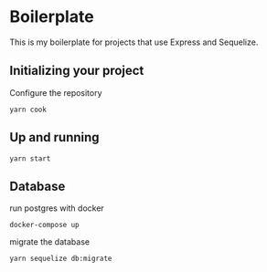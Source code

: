 # Boilerplate

This is my boilerplate for projects that use Express and Sequelize.

## Initializing your project

Configure the repository

```
yarn cook
```

## Up and running

```
yarn start
```


## Database

run postgres with docker
```
docker-compose up
```
migrate the database
```
yarn sequelize db:migrate
```
